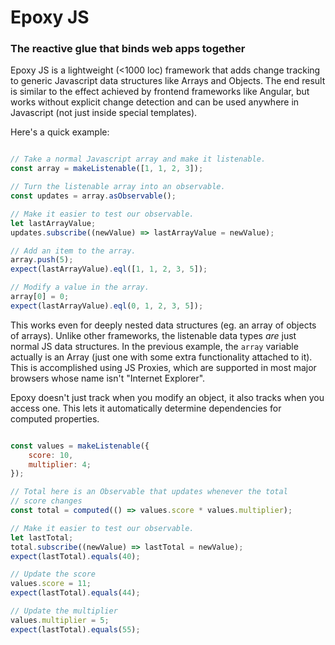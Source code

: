 # Epoxy JS
### The reactive glue that binds web apps together

Epoxy JS is a lightweight (<1000 loc) framework that adds change tracking to generic Javascript data structures
like Arrays and Objects. The end result is similar to the effect achieved by frontend frameworks like
Angular, but works without explicit change detection and can be used anywhere in Javascript (not just
inside special templates).

Here's a quick example:
```javascript

// Take a normal Javascript array and make it listenable.
const array = makeListenable([1, 1, 2, 3]);

// Turn the listenable array into an observable.
const updates = array.asObservable();

// Make it easier to test our observable.
let lastArrayValue;
updates.subscribe((newValue) => lastArrayValue = newValue);

// Add an item to the array.
array.push(5);
expect(lastArrayValue).eql([1, 1, 2, 3, 5]);

// Modify a value in the array.
array[0] = 0;
expect(lastArrayValue).eql(0, 1, 2, 3, 5]);

```

This works even for deeply nested data structures (eg. an array of objects of arrays). Unlike other
frameworks, the listenable data types _are_ just normal JS data structures. In the previous example,
the `array` variable actually is an Array (just one with some extra functionality attached to it).
This is accomplished using JS Proxies, which are supported in most major browsers whose name isn't
"Internet Explorer".

Epoxy doesn't just track when you modify an object, it also tracks when you access one. This lets
it automatically determine dependencies for computed properties.

```javascript

const values = makeListenable({
    score: 10,
    multiplier: 4;
});

// Total here is an Observable that updates whenever the total
// score changes
const total = computed(() => values.score * values.multiplier);

// Make it easier to test our observable.
let lastTotal;
total.subscribe((newValue) => lastTotal = newValue);
expect(lastTotal).equals(40);

// Update the score
values.score = 11;
expect(lastTotal).equals(44);

// Update the multiplier
values.multiplier = 5;
expect(lastTotal).equals(55);

```
